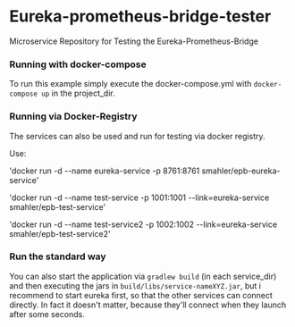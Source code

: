 # Eureka-prometheus-bridge-tester
Microservice Repository for Testing the Eureka-Prometheus-Bridge

### Running with docker-compose

To run this example simply execute the docker-compose.yml with 
`docker-compose up` in the project_dir.

### Running via Docker-Registry

The services can also be used and run for testing via docker registry.

Use:

'docker run -d --name eureka-service -p 8761:8761 smahler/epb-eureka-service'

'docker run -d --name test-service -p 1001:1001 --link=eureka-service smahler/epb-test-service'

'docker run -d --name test-service2 -p 1002:1002 --link=eureka-service smahler/epb-test-service2'


### Run the standard way

You can also start the application via `gradlew build` (in each service_dir) and then executing
 the jars in `build/libs/service-nameXYZ.jar`, but i recommend to start eureka first, so that the other services
 can connect directly. In fact it doesn't matter, because they'll connect when they launch after some seconds.
 
 